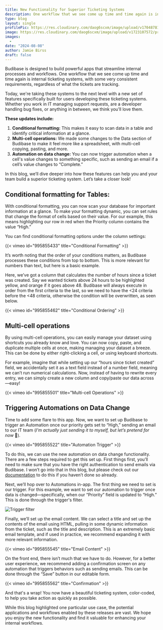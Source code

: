 ```yaml
---
title: New Functionality for Superior Ticketing Systems
description: One workflow that we see come up time and time again is internal ticketing systems, with some very consistent requirements, regardless of what the tickets are tracking. Today, we're taking these systems to the next level with a new set of features.
type: blog
layout: single
profilePic: https://res.cloudinary.com/daog6scxm/image/upload/v1704878154/Photos/headshot_aw4uce.png
image: https://res.cloudinary.com/daog6scxm/image/upload/v1723107572/product-marketing-images/Ticketing%20workflow/Ticketing_hero_image_rjbzop.webp
images:
  - 
date: "2024-08-08"
author: Jamie Birss
draft: false
---
```

Budibase is designed to build powerful apps that streamline internal processes and workflows. One workflow that we see come up time and time again is internal ticketing systems, with some very consistent requirements, regardless of what the tickets are tracking. 

Today, we're taking these systems to the next level with a new set of features specifically built for users developing these ticketing systems. Whether you work in IT managing support requests, are a developer handling bug fixes, or anything in between, we think you’ll love them.

**These updates include:**

1. **Conditional formatting:** This makes it easy to scan data in a table and identify critical information at a‍‍‍ glance. 
2. **Multi-cell operations:** We made some changes to the Data section of Budibase to make it feel more like a spreadsheet, with multi-cell copying, pasting, and more. 
3. **Automation on data change:** You can now trigger automation when a cell's value changes to something specific, such as sending an email if a cell’s value changes to “Complete.” 

In this blog, we’ll dive deeper into how these features can help you and your team build a superior ticketing system. Let’s take a closer look! 

## Conditional formatting for Tables:
With conditional formatting, you can now scan your database for important information at a glance. To make your formatting dynamic, you can set rules that change the format of cells based on their value. For our example, this means highlighting our row in red when the Priority column contains the value “High.”

You can find conditional formatting options under the column settings:

{{< vimeo id="995855433" title="Conditional Formatting" >}}

It’s worth noting that the order of your conditions matters, as Budibase processes these conditions from top to bottom. This is more relevant for numbers than text, but here is a basic example. 

Here, we’ve got a column that calculates the number of hours since a ticket was created. Say we wanted tickets above 24 hours to be highlighted yellow, and orange if it goes above 48. Budibase will always execute in order from the first criteria to the last, so we need to have the <24 criteria before the <48 criteria, otherwise the condition will be overwritten, as seen below.

{{< vimeo id="995855462" title="Conditional Ordering" >}}

## Multi-cell operations
By using multi-cell operations, you can easily manage your dataset using shortcuts you already know and love. You can now copy, paste, and duplicate multiple cells at once, making managing your dataset a breeze. This can be done by either right-clicking a cell, or using keyboard shortcuts.  

For example, imagine that while setting up our “hours since ticket created” field, we accidentally set it as a text field instead of a number field, meaning we can’t run numerical calculations. Now, instead of having to rewrite every entry, we can simply create a new column and copy/paste our data across—easy!

{{< vimeo id="995855501" title="Multi-cell Operations" >}}
 

## Triggering Automations on Data Change
Time to add some flare to this app. Now, we want to set up Budibase to trigger an Automation once our priority gets set to “High,” sending an email to our IT team (*I’m actually just sending it to myself, but let’s pretend for now* 🤫).

{{< vimeo id="995855522" title="Automation Trigger" >}}

To do this, we can use the new automation on data change functionality. There are a few steps required to get this set up. First things first, you’ll need to make sure that you have the right authentication to send emails via Budibase. I won’t go into that in this blog, but please check out our [documentation](https://docs.budibase.com/docs/email) to do this if you haven’t done so already. 

Next, we’ll hop over to Automations in-app. The first thing we need to set is our trigger. For this example, we want to set our automation to trigger once data is changed—specifically, when our “Priority” field is updated to “High.” This is done through the trigger's filter. 

![Trigger filter](https://res.cloudinary.com/daog6scxm/image/upload/v1723043531/product-marketing-images/Ticketing%20workflow/trigger-filter.png)

Finally, we’ll set up the email content. We can select a title and set up the contents of the email using HTML, pulling in some dynamic information from the ticket, such as the title and description. This is an extremely basic email template, and if used in practice, we recommend expanding it with more relevant information. 

{{< vimeo id="995855545" title="Email Content" >}}

On the front end, there isn’t much that we have to do. However, for a better user experience, we recommend adding a confirmation screen on any automation that triggers behaviors such as sending emails. This can be done through the “Save” button in our editable form. 

{{< vimeo id="995855562" title="Confirmation" >}}

And that's a wrap! You now have a beautiful ticketing system, color-coded, to help you take action as quickly as possible. 

While this blog highlighted one particular use case, the potential applications and workflows enabled by these releases are vast. We hope you enjoy the new functionality and find it valuable for enhancing your internal workflows.